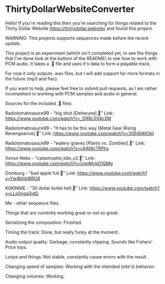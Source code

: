 # ThirtyDollarWebsiteConverter

Hello! If you're reading this then you're searching for things related to the Thirty Dollar Website https://thirtydollar.website/ and found this project. 

WARNING: This projects supports sequences made before the recent update.

This project is an experiment (which isn't completed yet, to see the things that I've done look at the bottom of the README) to see how to work with PCM audio. It takes a .🗿 file and uses it's data to form a playable track. 

For now it only outputs .wav files, but I will add support for more formats in the future (mp3 and flac).
 
If you want to help, please feel free to submit pull requests, as I am rather incompetent in working with PCM samples and audio in general.


Sources for the included .🗿 files:

Radiotomatosauce99 - "big shot [Deltarune].🗿" Link: https://www.youtube.com/watch?v=_D9RL5X4c2M

Radiotomatosauce99 - "It has to be this way [Metal Gear Rising Revengeance].🗿" Link: https://www.youtube.com/watch?v=3ISh6lAK0kI

Radiotomatosauce99 - "watery graves [Plants vs. Zombies].🗿" Link: https://www.youtube.com/watch?v=cAANIc7RPhs

Xenon Neko - "catastrophe_tdw_v2.🗿" Link: https://www.youtube.com/watch?v=UqqMvkD1QMg

Domburg - "bad apple full.🗿" Link: https://www.youtube.com/watch?v=Yw4bhbjBRG8

K0KINNIE - "30 dollar bullet hell.🗿" Link: https://www.youtube.com/watch?v=LLo0nga3idQ

Me - other sequence files.





Things that are currently working great or not so great:

Serializing the composition: Finished.

Timing the track: Done, but really funky at the moment.

Audio output quality: Garbage, constantly clipping. Sounds like Fishers' Price toys.

Loops and things: Not stable, constantly cause errors with the result.

Changing speed of samples: Working with the intended (site's) behavior.

Changing volumes: Working.
